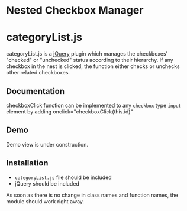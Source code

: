Nested Checkbox Manager
=======================

# categoryList.js

categoryList.js is a [jQuery](http://jquery.com/) plugin which manages the checkboxes' "checked" or "unchecked" status according to their hierarchy. If any checkbox in the nest is clicked, the function either checks or unchecks other related checkboxes.

Documentation
-------------

checkboxClick function can be implemented to any `checkbox` type `input` element by adding
  onclick="checkboxClick(this.id)"

Demo
----

Demo view is under construction.

Installation
------------

- `categoryList.js` file should be included
- jQuery should be included

As soon as there is no change in class names and function names, the module should work right away.
